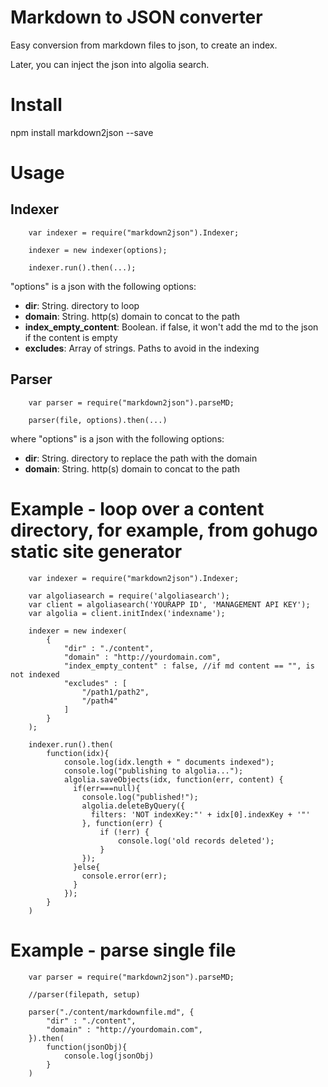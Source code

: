 # Markdown to JSON converter

Easy conversion from markdown files to json, to create an index.

Later, you can inject the json into algolia search.

# Install

npm install markdown2json --save

# Usage

## Indexer

		var indexer = require("markdown2json").Indexer;

		indexer = new indexer(options);

		indexer.run().then(...);


"options" is a json with the following options:


* **dir**: String. directory to loop
* **domain**: String. http(s) domain to concat to the path
* **index_empty_content**: Boolean. if false, it won't add the md to the json if the content is empty
* **excludes**: Array of strings. Paths to avoid in the indexing


## Parser

		var parser = require("markdown2json").parseMD;

		parser(file, options).then(...)

where "options" is a json with the following options:

* **dir**: String. directory to replace the path with the domain
* **domain**: String. http(s) domain to concat to the path


# Example - loop over a content directory, for example, from gohugo static site generator

		var indexer = require("markdown2json").Indexer;

		var algoliasearch = require('algoliasearch');
		var client = algoliasearch('YOURAPP ID', 'MANAGEMENT API KEY');
		var algolia = client.initIndex('indexname');

		indexer = new indexer(
			{
				"dir" : "./content",
				"domain" : "http://yourdomain.com",
				"index_empty_content" : false, //if md content == "", is not indexed
				"excludes" : [
					"/path1/path2",
					"/path4"
				]
			}
		);

		indexer.run().then(
			function(idx){
				console.log(idx.length + " documents indexed");
				console.log("publishing to algolia...");
				algolia.saveObjects(idx, function(err, content) {
				  if(err===null){
					console.log("published!");
					algolia.deleteByQuery({
					  filters: 'NOT indexKey:"' + idx[0].indexKey + '"'
					}, function(err) {
						if (!err) {
						    console.log('old records deleted');
						}
					});
				  }else{
				  	console.error(err);
				  }
				});
			}	
		)

# Example - parse single file

		var parser = require("markdown2json").parseMD;

		//parser(filepath, setup)

		parser("./content/markdownfile.md", {
			"dir" : "./content",
			"domain" : "http://yourdomain.com",
		}).then(
			function(jsonObj){
				console.log(jsonObj)
			}
		)

